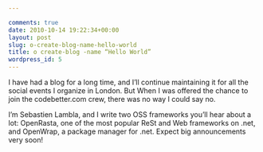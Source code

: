 ```yaml
---

comments: true
date: 2010-10-14 19:22:34+00:00
layout: post
slug: o-create-blog-name-hello-world
title: o create-blog -name “Hello World”
wordpress_id: 5
---
```


I have had a blog for a long time, and I’ll continue maintaining it for all the social events I organize in London. But When I was offered the chance to join the codebetter.com crew, there was no way I could say no.



I’m Sebastien Lambla, and I write two OSS frameworks you’ll hear about a lot: OpenRasta, one of the most popular ReSt and Web frameworks on .net, and OpenWrap, a package manager for .net. Expect big announcements very soon!
